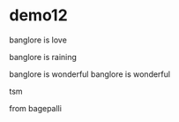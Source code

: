 # demo12

banglore is love

banglore is raining

banglore is wonderful
banglore is wonderful

tsm

from bagepalli